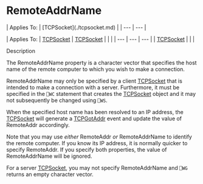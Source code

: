 




<h1 class="heading"><span class="name">RemoteAddrName</span></h1>
| Applies To: | [TCPSocket](./tcpsocket.md) |
| --- | ---  |

| Applies To: | [TCPSocket](./tcpsocket.md) | [TCPSocket](./tcpsocket.md) |  |  |
| --- | --- | ---  |
| [TCPSocket](./tcpsocket.md) |  |  |


Description


The RemoteAddrName property is a character vector that specifies the host name of the remote computer to which you wish to make a connection.


RemoteAddrName may only be specified by a client [TCPSocket](./tcpsocket.md) that is intended to make a connection with a server. Furthermore, it must be specified in the `⎕WC` statement that creates the [TCPSocket](./tcpsocket.md) object and it may not subsequently be changed using `⎕WS`.


When the specified host name has been resolved to an IP address, the [TCPSocket](./tcpsocket.md) will generate a [TCPGotAddr](./tcpgotaddr.md) event and update the value of RemoteAddr accordingly.


Note that you may use *either* RemoteAddr *or* RemoteAddrName to identify the remote computer. If you know its IP address, it is normally quicker to specify RemoteAddr. If you specify both properties, the value of RemoteAddrName will be ignored.


For a server [TCPSocket](./tcpsocket.md), you may not specify RemoteAddrName and `⎕WG` returns an empty character vector.



